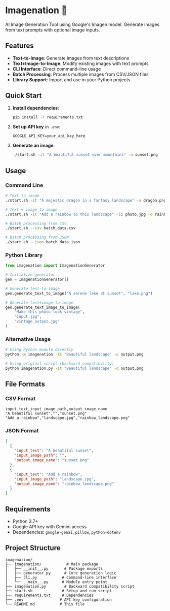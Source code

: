 # Imagenation 🎨

AI Image Generation Tool using Google's Imagen model. Generate images from text prompts with optional image inputs.

## Features

- **Text-to-Image**: Generate images from text descriptions
- **Text+Image-to-Image**: Modify existing images with text prompts  
- **CLI Interface**: Direct command-line usage
- **Batch Processing**: Process multiple images from CSV/JSON files
- **Library Support**: Import and use in your Python projects

## Quick Start

1. **Install dependencies**:
   ```bash
   pip install -r requirements.txt
   ```

2. **Set up API key** in `.env`:
   ```
   GOOGLE_API_KEY=your_api_key_here
   ```

3. **Generate an image**:
   ```bash
   ./start.sh -it "A beautiful sunset over mountains" -o sunset.png
   ```

## Usage

### Command Line

```bash
# Text to image
./start.sh -it "A majestic dragon in a fantasy landscape" -o dragon.png

# Text + image to image  
./start.sh -it "Add a rainbow to this landscape" -ii photo.jpg -o rainbow_photo.png

# Batch processing from CSV
./start.sh --csv batch_data.csv

# Batch processing from JSON
./start.sh --json batch_data.json
```

### Python Library

```python
from imagenation import ImagenationGenerator

# Initialize generator
gen = ImagenationGenerator()

# Generate text-to-image
gen.generate_text_to_image("A serene lake at sunset", "lake.png")

# Generate text+image-to-image
gen.generate_text_image_to_image(
    "Make this photo look vintage", 
    "input.jpg", 
    "vintage_output.jpg"
)
```

### Alternative Usage

```bash
# Using Python module directly
python -m imagenation -it "Beautiful landscape" -o output.png

# Using original script (backward compatibility)
python imagenation.py -it "Beautiful landscape" -o output.png
```

## File Formats

### CSV Format
```csv
input_text,input_image_path,output_image_name
"A beautiful sunset","","sunset.png"
"Add a rainbow","landscape.jpg","rainbow_landscape.png"
```

### JSON Format
```json
[
  {
    "input_text": "A beautiful sunset",
    "input_image_path": "",
    "output_image_name": "sunset.png"
  },
  {
    "input_text": "Add a rainbow", 
    "input_image_path": "landscape.jpg",
    "output_image_name": "rainbow_landscape.png"
  }
]
```

## Requirements

- Python 3.7+
- Google API key with Gemini access
- Dependencies: `google-genai`, `pillow`, `python-dotenv`

## Project Structure

```
imagenation/
├── imagenation/           # Main package
│   ├── __init__.py       # Package exports
│   ├── generator.py      # Core generation logic
│   ├── cli.py           # Command-line interface
│   └── __main__.py      # Module entry point
├── imagenation.py        # Backward compatibility script
├── start.sh             # Setup and run script
├── requirements.txt     # Dependencies
├── .env                # API key configuration
└── README.md           # This file
```